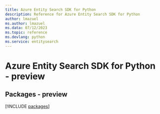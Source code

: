 ```yaml
---
title: Azure Entity Search SDK for Python
description: Reference for Azure Entity Search SDK for Python
author: lmazuel
ms.author: lmazuel
ms.data: 07/12/2023
ms.topic: reference
ms.devlang: python
ms.service: entitysearch
---
```

# Azure Entity Search SDK for Python - preview
## Packages - preview
[!INCLUDE [packages](entity-search-index.md)]
